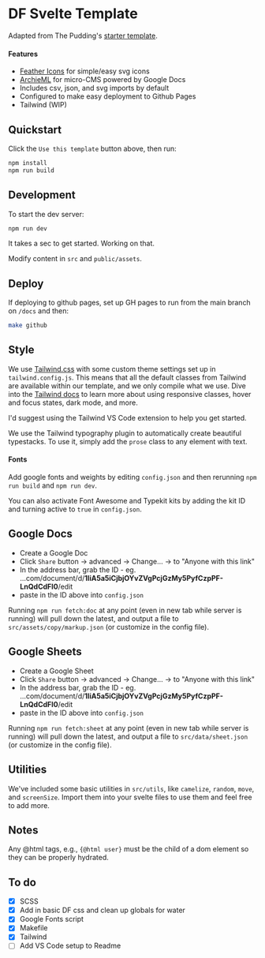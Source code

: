 # DF Svelte Template

Adapted from The Pudding's [starter template](https://github.com/the-pudding/svelte-starter).

#### Features

<!-- - [HMR](https://github.com/rixo/svelte-hmr) for lightning fast development -->

- [Feather Icons](https://github.com/feathericons/feather) for simple/easy svg icons
- [ArchieML](http://archieml.org/) for micro-CMS powered by Google Docs
- Includes csv, json, and svg imports by default
- Configured to make easy deployment to Github Pages
- Tailwind (WIP)
<!-- - [LayerCake](https://layercake.graphics/) enabled by default for chart -->

## Quickstart

Click the `Use this template` button above, then run:

```bash
npm install
npm run build
```

## Development

To start the dev server:

```bash
npm run dev
```

It takes a sec to get started. Working on that.

Modify content in `src` and `public/assets`.

## Deploy

If deploying to github pages, set up GH pages to run from the main branch on `/docs` and then:

```bash
make github
```

## Style

We use [Tailwind.css](https://tailwindcss.com/) with some custom theme settings set up in `tailwind.config.js`. This means that all the default classes from Tailwind are available within our template, and we only compile what we use. Dive into the [Tailwind docs](https://tailwindcss.com/docs/) to learn more about using responsive classes, hover and focus states, dark mode, and more.

I'd suggest using the Tailwind VS Code extension to help you get started.

We use the Tailwind typography plugin to automatically create beautiful typestacks. To use it, simply add the `prose` class to any element with text.

#### Fonts

Add google fonts and weights by editing `config.json` and then rerunning `npm run build` and `npm run dev`.

You can also activate Font Awesome and Typekit kits by adding the kit ID and turning active to `true` in `config.json`.

## Google Docs

- Create a Google Doc
- Click `Share` button -> advanced -> Change... -> to "Anyone with this link"
- In the address bar, grab the ID - eg. ...com/document/d/**1IiA5a5iCjbjOYvZVgPcjGzMy5PyfCzpPF-LnQdCdFI0**/edit
- paste in the ID above into `config.json`

Running `npm run fetch:doc` at any point (even in new tab while server is running) will pull down the latest, and output a file to `src/assets/copy/markup.json` (or customize in the config file).

## Google Sheets

- Create a Google Sheet
- Click `Share` button -> advanced -> Change... -> to "Anyone with this link"
- In the address bar, grab the ID - eg. ...com/document/d/**1IiA5a5iCjbjOYvZVgPcjGzMy5PyfCzpPF-LnQdCdFI0**/edit
- paste in the ID above into `config.json`

Running `npm run fetch:sheet` at any point (even in new tab while server is running) will pull down the latest, and output a file to `src/data/sheet.json` (or customize in the config file).

## Utilities

We've included some basic utilities in `src/utils`, like `camelize`, `random`, `move`, and `screenSize`. Import them into your svelte files to use them and feel free to add more.

## Notes

Any @html tags, e.g., `{@html user}` must be the child of a dom element so they can be properly hydrated.

## To do

- [x] SCSS
- [x] Add in basic DF css and clean up globals for water
- [x] Google Fonts script
- [x] Makefile
- [x] Tailwind
- [ ] Add VS Code setup to Readme
